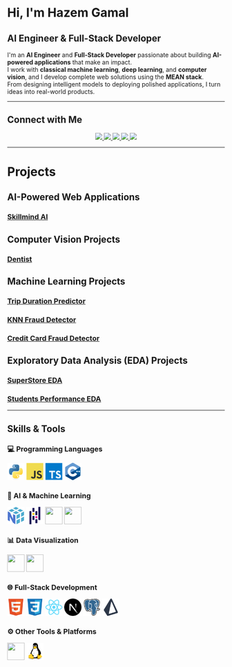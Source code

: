 # Hi, I'm Hazem Gamal

## AI Engineer & Full-Stack Developer

I'm an **AI Engineer** and **Full-Stack Developer** passionate about building **AI-powered applications** that make an impact.  
I work with **classical machine learning**, **deep learning**, and **computer vision**, and I develop complete web solutions using the **MEAN stack**.  
From designing intelligent models to deploying polished applications, I turn ideas into real-world products.

---

## Connect with Me

<p align="center">
  <a href="https://www.linkedin.com/in/hazemgamal1" target="_blank">
    <img src="https://img.shields.io/badge/LinkedIn-%230077B5.svg?&style=for-the-badge&logo=linkedin&logoColor=white" />
  </a>
  <a href="https://x.com/hazemg99" target="_blank">
    <img src="https://img.shields.io/badge/Twitter(X)-000000.svg?&style=for-the-badge&logo=x&logoColor=white" />
  </a>
  <a href="https://www.facebook.com/hazemg99" target="_blank">
    <img src="https://img.shields.io/badge/Facebook-%231877F2.svg?&style=for-the-badge&logo=facebook&logoColor=white" />
  </a>
  <a href="https://youtube.com/@fullstackai-1" target="_blank">
    <img src="https://img.shields.io/badge/YouTube-%23FF0000.svg?&style=for-the-badge&logo=youtube&logoColor=white" />
  </a>
  <a href="https://t.me/FullstackAi" target="_blank">
    <img src="https://img.shields.io/badge/Telegram-%230088cc.svg?&style=for-the-badge&logo=telegram&logoColor=white" />
  </a>
</p>

---

# Projects

## AI-Powered Web Applications
### [Skillmind AI](https://github.com/hazem-gamal-1/Skillmind-Ai)


## Computer Vision Projects
### [Dentist](https://github.com/hazem-gamal-1/dentist)


## Machine Learning Projects
### [Trip Duration Predictor](https://github.com/hazem-gamal-1/Trip-Duration-Predictor)

### [KNN Fraud Detector](https://github.com/hazem-gamal-1/KNN-Fraud-Detector)

### [Credit Card Fraud Detector](https://github.com/hazem-gamal-1/Credit-Card-Fraud-Detector)


## Exploratory Data Analysis (EDA) Projects
### [SuperStore EDA](https://github.com/hazem-gamal-1/SuperStore-EDA)

### [Students Performance EDA](https://github.com/hazem-gamal-1/Students-Performance-EDA)


---

## Skills & Tools

### 💻 Programming Languages
<p align="left">
  <a href="https://www.python.org/" target="_blank"><img src="https://raw.githubusercontent.com/devicons/devicon/master/icons/python/python-original.svg" width="40" height="40"/></a>
  <a href="https://developer.mozilla.org/en-US/docs/Web/JavaScript" target="_blank"><img src="https://raw.githubusercontent.com/devicons/devicon/master/icons/javascript/javascript-original.svg" width="40" height="40"/></a>
  <a href="https://www.typescriptlang.org/" target="_blank"><img src="https://raw.githubusercontent.com/devicons/devicon/master/icons/typescript/typescript-original.svg" width="40" height="40"/></a>
  <a href="https://isocpp.org/" target="_blank"><img src="https://raw.githubusercontent.com/devicons/devicon/master/icons/cplusplus/cplusplus-original.svg" width="40" height="40"/></a>
</p>

### 🧠 AI & Machine Learning
<p align="left">
  <a href="https://numpy.org/" target="_blank"><img src="https://raw.githubusercontent.com/devicons/devicon/master/icons/numpy/numpy-original.svg" width="40" height="40"/></a>
  <a href="https://pandas.pydata.org/" target="_blank"><img src="https://raw.githubusercontent.com/devicons/devicon/master/icons/pandas/pandas-original.svg" width="40" height="40"/></a>
  <a href="https://scikit-learn.org/" target="_blank"><img src="https://upload.wikimedia.org/wikipedia/commons/0/05/Scikit_learn_logo_small.svg" width="40" height="40"/></a>
  <a href="https://pytorch.org/" target="_blank"><img src="https://www.vectorlogo.zone/logos/pytorch/pytorch-icon.svg" width="40" height="40"/></a>
</p>

### 📊 Data Visualization
<p align="left">
  <a href="https://matplotlib.org/" target="_blank"><img src="https://upload.wikimedia.org/wikipedia/commons/8/84/Matplotlib_icon.svg" width="40" height="40"/></a>
  <a href="https://seaborn.pydata.org/" target="_blank"><img src="https://seaborn.pydata.org/_images/logo-mark-lightbg.svg" width="40" height="40"/></a>
</p>

### 🌐 Full-Stack Development
<p align="left">
  <a href="https://developer.mozilla.org/en-US/docs/Web/HTML" target="_blank"><img src="https://raw.githubusercontent.com/devicons/devicon/master/icons/html5/html5-original.svg" width="40" height="40"/></a>
  <a href="https://developer.mozilla.org/en-US/docs/Web/CSS" target="_blank"><img src="https://raw.githubusercontent.com/devicons/devicon/master/icons/css3/css3-original.svg" width="40" height="40"/></a>
  <a href="https://reactjs.org/" target="_blank"><img src="https://raw.githubusercontent.com/devicons/devicon/master/icons/react/react-original.svg" width="40" height="40"/></a>
  <a href="https://nextjs.org/" target="_blank"><img src="https://raw.githubusercontent.com/devicons/devicon/master/icons/nextjs/nextjs-original.svg" width="40" height="40"/></a>
  <a href="https://www.postgresql.org/" target="_blank"><img src="https://raw.githubusercontent.com/devicons/devicon/master/icons/postgresql/postgresql-original.svg" width="40" height="40"/></a>
  <a href="https://www.prisma.io/" target="_blank"><img src="https://raw.githubusercontent.com/devicons/devicon/master/icons/prisma/prisma-original.svg" width="40" height="40"/></a>
</p>

### ⚙️ Other Tools & Platforms
<p align="left">
  <a href="https://git-scm.com/" target="_blank"><img src="https://www.vectorlogo.zone/logos/git-scm/git-scm-icon.svg" width="40" height="40"/></a>
  <a href="https://www.linux.org/" target="_blank"><img src="https://raw.githubusercontent.com/devicons/devicon/master/icons/linux/linux-original.svg" width="40" height="40"/></a>
</p>
